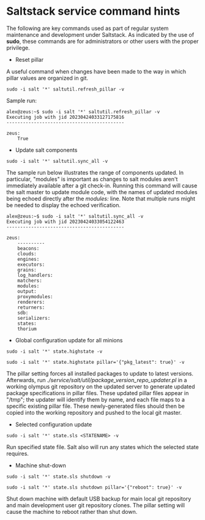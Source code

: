 # Saltstack service command hints

The following are key commands used as part of regular system maintenance and
development under Saltstack.  As indicated by the use of **sudo**, these
commands are for administrators or other users with the proper privilege.

* Reset pillar

A useful command when changes have been made to the way in which pillar values
are organized in git.

```
sudo -i salt '*' saltutil.refresh_pillar -v
```

Sample run:

```
alex@zeus:~$ sudo -i salt '*' saltutil.refresh_pillar -v
Executing job with jid 20230424033127175816
-------------------------------------------

zeus:
    True
```

* Update salt components

```
sudo -i salt '*' saltutil.sync_all -v
```

The sample run below illustrates the range of components updated. In particular,
"modules" is important as changes to salt modules aren't immediately available
after a git check-in.  Running this command will cause the salt master to update
module code, with the names of updated modules being echoed directly after the
*modules:* line. Note that multiple runs might be needed to display the
echoed verification.

```
alex@zeus:~$ sudo -i salt '*' saltutil.sync_all -v
Executing job with jid 20230424033054122463
-------------------------------------------

zeus:
    ----------
    beacons:
    clouds:
    engines:
    executors:
    grains:
    log_handlers:
    matchers:
    modules:
    output:
    proxymodules:
    renderers:
    returners:
    sdb:
    serializers:
    states:
    thorium
```

* Global configuration update for all minions

```
sudo -i salt '*' state.highstate -v
```
```
sudo -i salt '*' state.highstate pillar='{"pkg_latest": true}' -v
```

The pillar setting forces all installed packages to update to latest versions.
Afterwards, run *./service/salt/util/package_version_repo_updater.pl* in a working
olympus git repository on the updated server to generate updated package
specifications in pillar files. These updated pillar files appear in "/tmp"; the
updater will identify them by name, and each file maps to a specific existing
pillar file. These newly-generated files should then be copied into the working
repository and pushed to the local git master.

* Selected configuration update

```
sudo -i salt '*' state.sls <STATENAME> -v
```

Run specified state file. Salt also will run any states which the selected state
requires.

* Machine shut-down

```
sudo -i salt '*' state.sls shutdown -v
```
```
sudo -i salt '*' state.sls shutdown pillar='{"reboot": true}' -v
```

Shut down machine with default USB backup for main local git repository and main
development user git repository clones. The pillar setting will cause the
machine to reboot rather than shut down.
